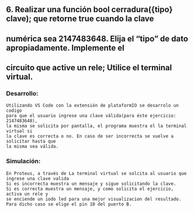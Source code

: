 
## 6. Realizar una función bool cerradura({tipo} clave); que retorne true cuando la clave 
## numérica sea 2147483648. Elija el “tipo” de dato apropiadamente. Implemente el 
## circuito que active un rele; Utilice el terminal virtual.

### Desarrollo:
	Utilizando VS Code con la extensión de plataformIO se desarrolo un codigo
	para que el usuario ingrese una clave válida(para éste ejercicio: 2147483648),
	la misma se solicita por pantalla, el programa muestra el la terminal virtual si
	la clave es correcta o no. En caso de ser incorrecta se vuelve a solicitar hasta que
	la misma sea válida.
### Simulación:	
	En Proteus, a través de La terminal virtual se solcita al usuario que ingrese una clave valida
	Si es incorrecta muestra un mensaje y sigue solicitando la clave.
	Si es correcta muestra un mensaje, y como solicita el ejercicio, activa un rele y
	se enciende un iodo led para una mejor visualizacion del resultado.
	Para dicho caso se elige el pin 10 del puerto B.
